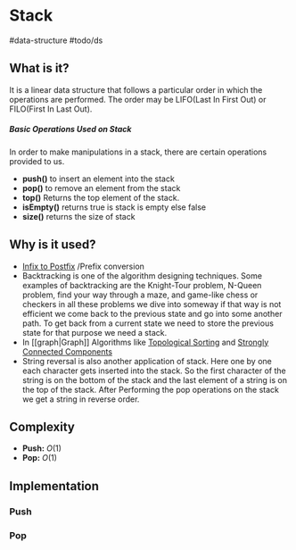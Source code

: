 # Stack
#data-structure #todo/ds
## What is it?
It is a linear data structure that follows a particular order in which the operations are performed. The order may be LIFO(Last In First Out) or FILO(First In Last Out).

##### Basic Operations Used on Stack
In order to make manipulations in a stack, there are certain operations provided to us.
-   **push()** to insert an element into the stack
-   **pop()** to remove an element from the stack
-   **top()** Returns the top element of the stack.
-   **isEmpty()** returns true is stack is empty else false
-   **size()** returns the size of stack

## Why is it used?
-   [Infix to Postfix](https://www.geeksforgeeks.org/stack-set-2-infix-to-postfix/) /Prefix conversion
-   Backtracking is one of the algorithm designing techniques. Some examples of backtracking are the Knight-Tour problem, N-Queen problem, find your way through a maze, and game-like chess or checkers in all these problems we dive into someway if that way is not efficient we come back to the previous state and go into some another path. To get back from a current state we need to store the previous state for that purpose we need a stack.
-   In [[graph|Graph]] Algorithms like [Topological Sorting](https://www.geeksforgeeks.org/topological-sorting/) and [Strongly Connected Components](https://www.geeksforgeeks.org/strongly-connected-components/)
-   String reversal is also another application of stack. Here one by one each character gets inserted into the stack. So the first character of the string is on the bottom of the stack and the last element of a string is on the top of the stack. After Performing the pop operations on the stack we get a string in reverse order.

## Complexity
- **Push:** $O(1)$
- **Pop:** $O(1)$

## Implementation
### Push
### Pop
